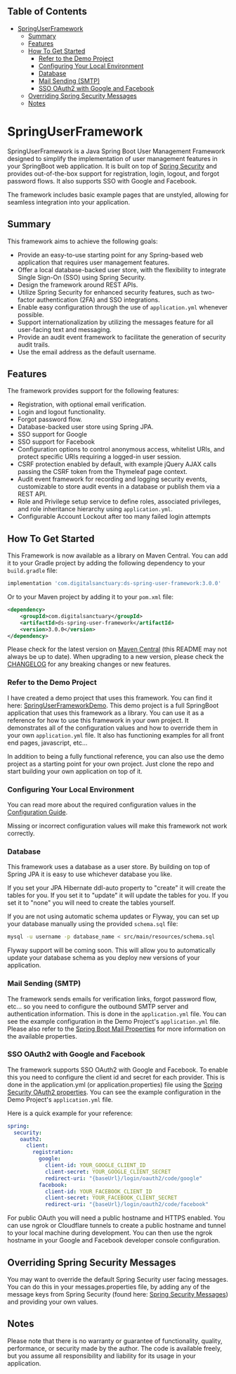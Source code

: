 ## Table of Contents
- [SpringUserFramework](#springuserframework)
  - [Summary](#summary)
  - [Features](#features)
  - [How To Get Started](#how-to-get-started)
    - [Refer to the Demo Project](#refer-to-the-demo-project)
    - [Configuring Your Local Environment](#configuring-your-local-environment)
    - [Database](#database)
    - [Mail Sending (SMTP)](#mail-sending-smtp)
    - [SSO OAuth2 with Google and Facebook](#sso-oauth2-with-google-and-facebook)
  - [Overriding Spring Security Messages](#overriding-spring-security-messages)
  - [Notes](#notes)


# SpringUserFramework



SpringUserFramework is a Java Spring Boot User Management Framework designed to simplify the implementation of user management features in your SpringBoot web application. It is built on top of [Spring Security](https://spring.io/projects/spring-security) and provides out-of-the-box support for registration, login, logout, and forgot password flows. It also supports SSO with Google and Facebook.

The framework includes basic example pages that are unstyled, allowing for seamless integration into your application.

## Summary

This framework aims to achieve the following goals:
- Provide an easy-to-use starting point for any Spring-based web application that requires user management features.
- Offer a local database-backed user store, with the flexibility to integrate Single Sign-On (SSO) using Spring Security.
- Design the framework around REST APIs.
- Utilize Spring Security for enhanced security features, such as two-factor authentication (2FA) and SSO integrations.
- Enable easy configuration through the use of `application.yml` whenever possible.
- Support internationalization by utilizing the messages feature for all user-facing text and messaging.
- Provide an audit event framework to facilitate the generation of security audit trails.
- Use the email address as the default username.

## Features

The framework provides support for the following features:
- Registration, with optional email verification.
- Login and logout functionality.
- Forgot password flow.
- Database-backed user store using Spring JPA.
- SSO support for Google
- SSO support for Facebook
- Configuration options to control anonymous access, whitelist URIs, and protect specific URIs requiring a logged-in user session.
- CSRF protection enabled by default, with example jQuery AJAX calls passing the CSRF token from the Thymeleaf page context.
- Audit event framework for recording and logging security events, customizable to store audit events in a database or publish them via a REST API.
- Role and Privilege setup service to define roles, associated privileges, and role inheritance hierarchy using `application.yml`.
- Configurable Account Lockout after too many failed login attempts



## How To Get Started

This Framework is now available as a library on Maven Central.  You can add it to your Gradle project by adding the following dependency to your `build.gradle` file:

```groovy
implementation 'com.digitalsanctuary:ds-spring-user-framework:3.0.0'
```

Or to your Maven project by adding it to your `pom.xml` file:

```xml
<dependency>
    <groupId>com.digitalsanctuary</groupId>
    <artifactId>ds-spring-user-framework</artifactId>
    <version>3.0.0</version>
</dependency>
```

Please check for the latest version on [Maven Central](https://central.sonatype.com/artifact/com.digitalsanctuary/ds-spring-user-framework) (this README may not always be up to date).
When upgrading to a new version, please check the [CHANGELOG](CHANGELOG.md) for any breaking changes or new features.


### Refer to the Demo Project
I have created a demo project that uses this framework.  You can find it here: [SpringUserFrameworkDemo](https://github.com/devondragon/SpringUserFrameworkDemoApp). This demo project is a full SpringBoot application that uses this framework as a library.  You can use it as a reference for how to use this framework in your own project. It demonstrates all of the configuration values and how to override them in your own `application.yml` file. It also has functioning examples for all front end pages, javascript, etc...

In addition to being a fully functional reference, you can also use the demo project as a starting point for your own project.  Just clone the repo and start building your own application on top of it.


### Configuring Your Local Environment

You can read more about the required configuration values in the [Configuration Guide](CONFIG.md).

Missing or incorrect configuration values will make this framework not work correctly.

### Database
This framework uses a database as a user store. By building on top of Spring JPA it is easy to use whichever database you like.

If you set your JPA Hibernate ddl-auto property to "create" it will create the tables for you.  If you set it to "update" it will update the tables for you.  If you set it to "none" you will need to create the tables yourself.

If you are not using automatic schema updates or Flyway, you can set up your database manually using the provided `schema.sql` file:

```bash
mysql -u username -p database_name < src/main/resources/schema.sql
```

Flyway support will be coming soon. This will allow you to automatically update your database schema as you deploy new versions of your application.


### Mail Sending (SMTP)
The framework sends emails for verification links, forgot password flow, etc... so you need to configure the outbound SMTP server and authentication information.  This is done in the `application.yml` file.  You can see the example configuration in the Demo Project's `application.yml` file. Please also refer to the [Spring Boot Mail Properties](https://docs.spring.io/spring-boot/docs/current/reference/html/appendix-application-properties.html#mail-properties) for more information on the available properties.


### SSO OAuth2 with Google and Facebook
The framework supports SSO OAuth2 with Google and Facebook.  To enable this you need to configure the client id and secret for each provider.  This is done in the application.yml (or application.properties) file using the [Spring Security OAuth2 properties](https://docs.spring.io/spring-security/reference/servlet/oauth2/login/core.html). You can see the example configuration in the Demo Project's `application.yml` file.

Here is a quick example for your reference:

```yaml
spring:
  security:
    oauth2:
      client:
        registration:
          google:
            client-id: YOUR_GOOGLE_CLIENT_ID
            client-secret: YOUR_GOOGLE_CLIENT_SECRET
            redirect-uri: "{baseUrl}/login/oauth2/code/google"
          facebook:
            client-id: YOUR_FACEBOOK_CLIENT_ID
            client-secret: YOUR_FACEBOOK_CLIENT_SECRET
            redirect-uri: "{baseUrl}/login/oauth2/code/facebook"
```

For public OAuth you will need a public hostname and HTTPS enabled.  You can use ngrok or Cloudflare tunnels to create a public hostname and tunnel to your local machine during development.  You can then use the ngrok hostname in your Google and Facebook developer console configuration.




## Overriding Spring Security Messages

You may want to override the default Spring Security user facing messages.  You can do this in your messages.properties file, by adding any of the message keys from Spring Security (found here: [Spring Security Messages](https://github.com/spring-projects/spring-security/blob/main/core/src/main/resources/org/springframework/security/messages.properties)) and providing your own values.



## Notes
Please note that there is no warranty or guarantee of functionality, quality, performance, or security made by the author. The code is available freely, but you assume all responsibility and liability for its usage in your application.
